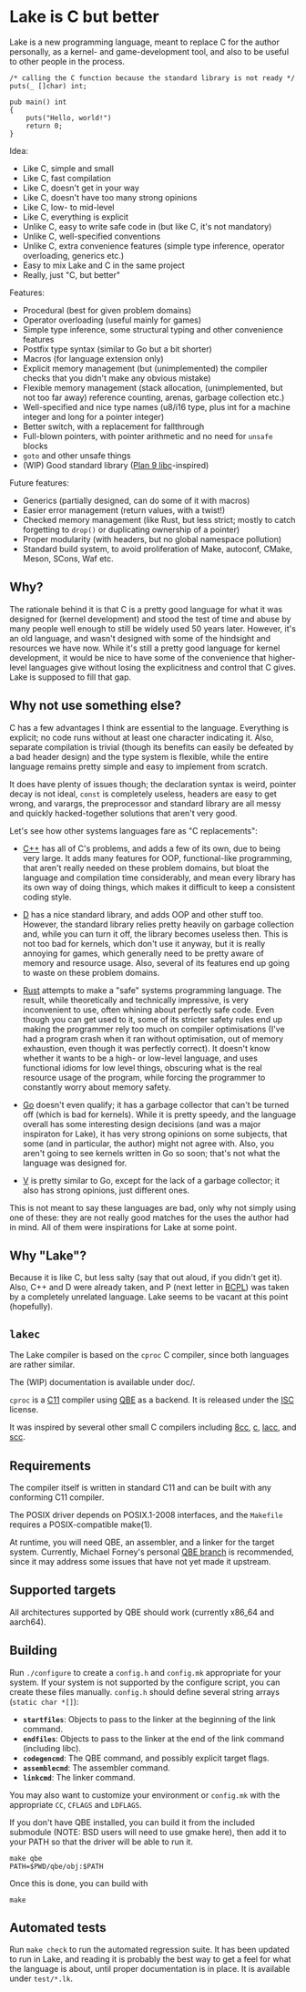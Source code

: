 # Lake is C but better

Lake is a new programming language, meant to replace C for the author
personally, as a kernel- and game-development tool, and also to be
useful to other people in the process.

    /* calling the C function because the standard library is not ready */
    puts(_ []char) int;

    pub main() int
    {
        puts("Hello, world!")
        return 0;
    }

Idea:

- Like C, simple and small
- Like C, fast compilation
- Like C, doesn't get in your way
- Like C, doesn't have too many strong opinions
- Like C, low- to mid-level
- Like C, everything is explicit
- Unlike C, easy to write safe code in (but like C, it's not mandatory)
- Unlike C, well-specified conventions
- Unlike C, extra convenience features (simple type inference, operator
  overloading, generics etc.)
- Easy to mix Lake and C in the same project
- Really, just "C, but better"

Features:

- Procedural (best for given problem domains)
- Operator overloading (useful mainly for games)
- Simple type inference, some structural typing and other convenience features
- Postfix type syntax (similar to Go but a bit shorter)
- Macros (for language extension only)
- Explicit memory management (but (unimplemented) the compiler checks
  that you didn't make any obvious mistake)
- Flexible memory management (stack allocation, (unimplemented, but not
  too far away) reference counting, arenas, garbage collection etc.)
- Well-specified and nice type names (u8/i16 type, plus int for a machine
  integer and long for a pointer integer)
- Better switch, with a replacement for fallthrough
- Full-blown pointers, with pointer arithmetic and no need for `unsafe`
  blocks
- `goto` and other unsafe things
- (WIP) Good standard library ([Plan 9 libc]-inspired)

Future features:

- Generics (partially designed, can do some of it with macros)
- Easier error management (return values, with a twist!)
- Checked memory management (like Rust, but less strict; mostly to catch
  forgetting to `drop()` or duplicating ownership of a pointer)
- Proper modularity (with headers, but no global namespace pollution)
- Standard build system, to avoid proliferation of Make, autoconf, CMake,
  Meson, SCons, Waf etc.

## Why?

The rationale behind it is that C is a pretty good language for what it
was designed for (kernel development) and stood the test of time and
abuse by many people well enough to still be widely used 50 years later.
However, it's an old language, and wasn't designed with some of the
hindsight and resources we have now. While it's still a pretty good
language for kernel development, it would be nice to have some of the
convenience that higher-level languages give without losing the
explicitness and control that C gives. Lake is supposed to fill that gap.

## Why not use something else?

C has a few advantages I think are essential to the language. Everything
is explicit; no code runs without at least one character indicating it.
Also, separate compilation is trivial (though its benefits can easily be
defeated by a bad header design) and the type system is flexible, while
the entire language remains pretty simple and easy to implement from scratch.

It does have plenty of issues though; the declaration syntax is weird,
pointer decay is not ideal, `const` is completely useless, headers are
easy to get wrong, and varargs, the preprocessor and standard library are
all messy and quickly hacked-together solutions that aren't very good.

Let's see how other systems languages fare as "C replacements":

- [C++] has all of C's problems, and adds a few of its own, due to being
  very large. It adds many features for OOP, functional-like programming,
  that aren't really needed on these problem domains, but bloat the
  language and compilation time considerably, and mean every library has
  its own way of doing things, which makes it difficult to keep a
  consistent coding style.

- [D] has a nice standard library, and adds OOP and other stuff too.
  However, the standard library relies pretty heavily on garbage
  collection and, while you can turn it off, the library becomes
  useless then. This is not too bad for kernels, which don't use it
  anyway, but it is really annoying for games, which generally need to
  be pretty aware of memory and resource usage. Also, several of its
  features end up going to waste on these problem domains.

- [Rust] attempts to make a "safe" systems programming language. The
  result, while theoretically and technically impressive, is very
  inconvenient to use, often whining about perfectly safe code. Even
  though you can get used to it, some of its stricter safety rules end
  up making the programmer rely too much on compiler optimisations (I've
  had a program crash when it ran without optimisation, out of memory
  exhaustion, even though it was perfectly correct). It doesn't know
  whether it wants to be a high- or low-level language, and uses
  functional idioms for low level things, obscuring what is the real
  resource usage of the program, while forcing the programmer to
  constantly worry about memory safety.

- [Go] doesn't even qualify; it has a garbage collector that can't be
  turned off (which is bad for kernels). While it is pretty speedy,
  and the language overall has some interesting design decisions
  (and was a major inspiraton for Lake), it has very strong opinions
  on some subjects, that some (and in particular, the author) might not
  agree with. Also, you aren't going to see kernels written in Go so
  soon; that's not what the language was designed for.

- [V] is pretty similar to Go, except for the lack of a garbage collector;
  it also has strong opinions, just different ones.

This is not meant to say these languages are bad, only why not simply
using one of these: they are not really good matches for the uses the
author had in mind. All of them were inspirations for Lake at some point.

## Why "Lake"?

Because it is like C, but less salty (say that out aloud, if you didn't
get it). Also, C++ and D were already taken, and P (next letter in [BCPL])
was taken by a completely unrelated language. Lake seems to be vacant at
this point (hopefully).

## `lakec`

The Lake compiler is based on the `cproc` C compiler, since both languages
are rather similar.

The (WIP) documentation is available under doc/.

`cproc` is a [C11] compiler using [QBE] as a backend. It is released
under the [ISC] license.

It was inspired by several other small C compilers including [8cc],
[c], [lacc], and [scc].

## Requirements

The compiler itself is written in standard C11 and can be built with
any conforming C11 compiler.

The POSIX driver depends on POSIX.1-2008 interfaces, and the `Makefile`
requires a POSIX-compatible make(1).

At runtime, you will need QBE, an assembler, and a linker for the
target system. Currently, Michael Forney's personal [QBE branch] is
recommended, since it may address some issues that have not yet made
it upstream.

## Supported targets

All architectures supported by QBE should work (currently x86\_64 and
aarch64).

## Building

Run `./configure` to create a `config.h` and `config.mk` appropriate for
your system. If your system is not supported by the configure script,
you can create these files manually. `config.h` should define several
string arrays (`static char *[]`):

- **`startfiles`**: Objects to pass to the linker at the beginning of
  the link command.
- **`endfiles`**: Objects to pass to the linker at the end of the link
  command (including libc).
- **`codegencmd`**: The QBE command, and possibly explicit target flags.
- **`assemblecmd`**: The assembler command.
- **`linkcmd`**: The linker command.

You may also want to customize your environment or `config.mk` with the
appropriate `CC`, `CFLAGS` and `LDFLAGS`.

If you don't have QBE installed, you can build it from the included
submodule (NOTE: BSD users will need to use gmake here), then add it to
your PATH so that the driver will be able to run it.

	make qbe
	PATH=$PWD/qbe/obj:$PATH

Once this is done, you can build with

	make

## Automated tests

Run `make check` to run the automated regression suite. It has been
updated to run in Lake, and reading it is probably the best way to get
a feel for what the language is about, until proper documentation is
in place. It is available under `test/*.lk`.

[Plan 9 libc]: https://9p.io/magic/man2html/2/0intro
[C++]: https://en.wikipedia.org/wiki/C%2B%2B
[D]: https://dlang.org/
[Rust]: https://www.rust-lang.org/
[Go]: https://golang.org/
[V]: https://vlang.io/
[BCPL]: https://en.wikipedia.org/wiki/BCPL
[QBE]: https://c9x.me/compile/
[C11]: http://port70.net/~nsz/c/c11/n1570.html
[ISC]: https://git.sr.ht/~mcf/cproc/blob/master/LICENSE
[8cc]: https://github.com/rui314/8cc
[c]: https://github.com/andrewchambers/c
[lacc]: https://github.com/larmel/lacc
[scc]: http://www.simple-cc.org/
[QBE branch]: https://git.sr.ht/~mcf/qbe

